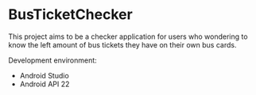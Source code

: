 # BusTicketChecker

This project aims to be a checker application for users 
who wondering to know the left amount of bus tickets they have on their own bus cards.

Development environment:
 - Android Studio
 - Android API 22
